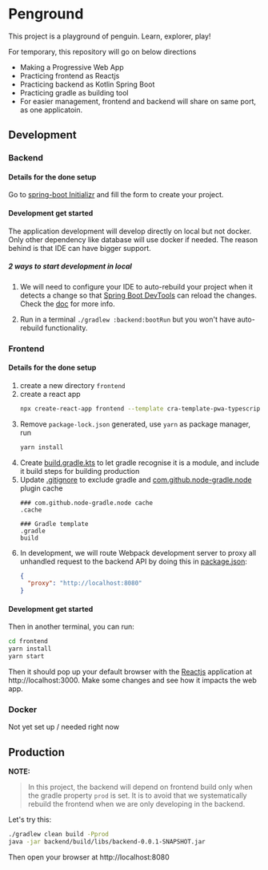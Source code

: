 # Penground

This project is a playground of penguin. Learn, explorer, play!

For temporary, this repository will go on below directions
- Making a Progressive Web App
- Practicing frontend as Reactjs
- Practicing backend as Kotlin Spring Boot
- Practicing gradle as building tool
- For easier management, frontend and backend will share on same port, as one applicatoin. 

## Development
### Backend
#### Details for the done setup
Go to [spring-boot Initializr](https://start.spring.io/) and fill the form to create your project.

#### Development get started
The application development will develop directly on local but not docker. Only other dependency like database will use docker if needed. The reason behind is that IDE can have bigger support.

##### 2 ways to start development in local
1. We will need to configure your IDE to auto-rebuild your project when it detects a change so that [Spring Boot DevTools](https://docs.spring.io/spring-boot/docs/current/reference/html/using-boot-devtools.html)
can reload the changes. Check the [doc](https://docs.spring.io/spring-boot/docs/current/reference/html/using-boot-devtools.html) for more info.

2. Run in a terminal `./gradlew :backend:bootRun` but you won't have auto-rebuild functionality.

### Frontend
#### Details for the done setup
1. create a new directory `frontend`
2. create a react app
    ```sh
    npx create-react-app frontend --template cra-template-pwa-typescript
    ```
3. Remove `package-lock.json` generated, use `yarn` as package manager, run 
   ```sh
   yarn install
   ```
4. Create [build.gradle.kts](./frontend/build.gradle.kts) to let gradle recognise it is a module, and include it build steps for building production 
5. Update [.gitignore](./frontend/.gitignore) to exclude gradle and [com.github.node-gradle.node](https://github.com/node-gradle/gradle-node-plugin) plugin cache
   ```.gitignore
   ### com.github.node-gradle.node cache
   .cache

   ### Gradle template
   .gradle
   build
   ```
6. In development, we will route Webpack development server to proxy all unhandled request to the backend API by doing this in [package.json](./frontend/package.json):
   ```json
   {
     "proxy": "http://localhost:8080"
   }
   ```

#### Development get started
Then in another terminal, you can run:

```sh
cd frontend
yarn install
yarn start
```

Then it should pop up your default browser with the [Reactjs](https://reactjs.org/) application at http://localhost:3000.
Make some changes and see how it impacts the web app.

### Docker
Not yet set up / needed right now

## Production

**NOTE:**
> In this project, the backend will depend on frontend build only when the gradle property `prod` is set.
> It is to avoid that we systematically rebuild the frontend when we are only developing in the backend.

Let's try this:

```sh
./gradlew clean build -Pprod
java -jar backend/build/libs/backend-0.0.1-SNAPSHOT.jar
```

Then open your browser at http://localhost:8080
